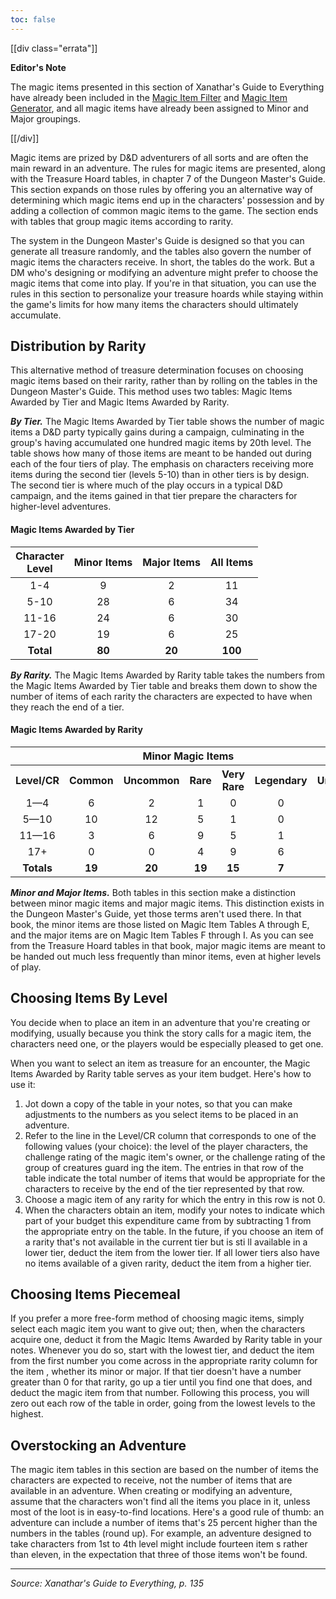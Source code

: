 ```yaml
---
toc: false
---
```


[[div class="errata"]]

**Editor's Note**

The magic items presented in this section of Xanathar's Guide to Everything have already been included in the [Magic Item Filter](/dnd/equipment/magic_item_filter/) and [Magic Item Generator](/dnd/equipment/magic_item_generator/), and all magic items have already been assigned to Minor and Major groupings. 

[[/div]]

Magic items are prized by D&D adventurers of all sorts and are often the main reward in an adventure. The rules for magic items are presented, along with the Treasure Hoard tables, in chapter 7 of the Dungeon Master's Guide. This section expands on those rules by offering you an alternative way of determining which magic items end up in the characters' possession and by adding a collection of common magic items to the game. The section ends with tables that group magic items according to rarity.

The system in the Dungeon Master's Guide is designed so that you can generate all treasure randomly, and the tables also govern the number of magic items the characters receive. In short, the tables do the work. But a DM who's designing or modifying an adventure might prefer to choose the magic items that come into play. If you're in that situation, you can use the rules in this section to personalize your treasure hoards while staying within the game's limits for how many items the characters should ultimately accumulate.

## Distribution by Rarity

This alternative method of treasure determination focuses on choosing magic items based on their rarity, rather than by rolling on the tables in the Dungeon Master's Guide. This method uses two tables: Magic Items Awarded by Tier and Magic Items Awarded by Rarity.

***By Tier.*** The Magic Items Awarded by Tier table shows the number of magic items a D&D party typically gains during a campaign, culminating in the group's having accumulated one hundred magic items by 20th level. The table shows how many of those items are meant to be handed out during each of the four tiers of play. The emphasis on characters receiving more items during the second tier (levels 5-10) than in other tiers is by design. The second tier is where much of the play occurs in a typical D&D campaign, and the items gained in that tier prepare the characters for higher-level adventures.

#### Magic Items Awarded by Tier

| Character<br>Level | Minor Items | Major Items | All Items |
|:------------------:|:-----------:|:-----------:|:---------:|
|        1-4         |      9      |      2      |    11     |
|        5-10        |     28      |      6      |    34     |
|       11-16        |     24      |      6      |    30     |
|       17-20        |     19      |      6      |    25     |
|     **Total**      |   **80**    |   **20**    |  **100**  |

***By Rarity.*** The Magic Items Awarded by Rarity table takes the numbers from the Magic Items Awarded by Tier table and breaks them down to show the number of items of each rarity the characters are expected to have when they reach the end of a tier.


#### Magic Items Awarded by Rarity

<table>
    <tr>
        <th></th>
        <th colspan="5">Minor Magic Items</th>
        <th colspan="4">Major Magic Items</th>
    </tr>
    <tr>
        <th>Level/CR</th>
        <th>Common</th>
        <th>Uncommon</th>
        <th>Rare</th>
        <th>Very Rare</th>
        <th>Legendary</th>
        <th>Uncommon</th>
        <th>Rare</th>
        <th>Very Rare</th>
        <th>Legendary</th>
    </tr>
    <tr style="text-align: center">
        <td>1—4</td>
        <td>6</td>
        <td>2</td>
        <td>1</td>
        <td>0</td>
        <td>0</td>
        <td>2</td>
        <td>0</td>
        <td>0</td>
        <td>0</td>
    </tr>
    <tr style="text-align: center">
        <td>5—10</td>
        <td>10</td>
        <td>12</td>
        <td>5</td>
        <td>1</td>
        <td>0</td>
        <td>5</td>
        <td>1</td>
        <td>0</td>
        <td>0</td>
    </tr>
    <tr style="text-align: center">
        <td>11—16</td>
        <td>3</td>
        <td>6</td>
        <td>9</td>
        <td>5</td>
        <td>1</td>
        <td>1</td>
        <td>2</td>
        <td>2</td>
        <td>1</td>
    </tr>
    <tr style="text-align: center">
        <td>17+</td>
        <td>0</td>
        <td>0</td>
        <td>4</td>
        <td>9</td>
        <td>6</td>
        <td>0</td>
        <td>1</td>
        <td>2</td>
        <td>3</td>
    </tr>
    <tr style="text-align: center; font-weight: bold">
        <td>Totals</td>
        <td>19</td>
        <td>20</td>
        <td>19</td>
        <td>15</td>
        <td>7</td>
        <td>8</td>
        <td>4</td>
        <td>4</td>
        <td>4</td>
    </tr>
</table>

***Minor and Major Items.*** Both tables in this section make a distinction between minor magic items and major magic items. This distinction exists in the Dungeon Master's Guide, yet those terms aren't used there. In that book, the minor items are those listed on Magic Item Tables A through E, and the major items are on Magic Item Tables F through I. As you can see from the Treasure Hoard tables in that book, major magic items are meant to be handed out much less frequently than minor items, even at higher levels of play.

## Choosing Items By Level

You decide when to place an item in an adventure that you're creating or modifying, usually because you think the story calls for a magic item, the characters need one, or the players would be especially pleased to get one.

When you want to select an item as treasure for an encounter, the Magic Items Awarded by Rarity table serves as your item budget. Here's how to use it:

1. Jot down a copy of the table in your notes, so that you can make adjustments to the numbers as you select items to be placed in an adventure.
2. Refer to the line in the Level/CR column that corresponds to one of the following values (your choice): the level of the player characters, the challenge rating of the magic item's owner, or the challenge rating of the group of creatures guard ing the item. The entries in that row of the table indicate the total number of items that would be appropriate for the characters to receive by the end of the tier represented by that row.
3. Choose a magic item of any rarity for which the entry in this row is not 0.
4. When the characters obtain an item, modify your notes to indicate which part of your budget this expenditure came from by subtracting 1 from the appropriate entry on the table. In the future, if you choose an item of a rarity that's not available in the current tier but is sti ll available in a lower tier, deduct the item from the lower tier. If all lower tiers also have no items available of a given rarity, deduct the item from a higher tier.

## Choosing Items Piecemeal

If you prefer a more free-form method of choosing magic items, simply select each magic item you want to give out; then, when the characters acquire one, deduct it from the Magic Items Awarded by Rarity table in your notes. Whenever you do so, start with the lowest tier, and deduct the item from the first number you come across in the appropriate rarity column for the item , whether its minor or major. If that tier doesn't have a number greater than 0 for that rarity, go up a tier until you find one that does, and deduct the magic item from that number. Following this process, you will zero out each row of the table in order, going from the lowest levels to the highest.

## Overstocking an Adventure

The magic item tables in this section are based on the number of items the characters are expected to receive, not the number of items that are available in an adventure. When creating or modifying an adventure, assume that the characters won't find all the items you place in it, unless most of the loot is in easy-to-find locations. Here's a good rule of thumb: an adventure can include a number of items that's 25 percent higher than the numbers in the tables (round up). For example, an adventure designed to take characters from 1st to 4th level might include fourteen item s rather than eleven, in the expectation that three of those items won't be found.

---

*Source: Xanathar's Guide to Everything, p. 135* 